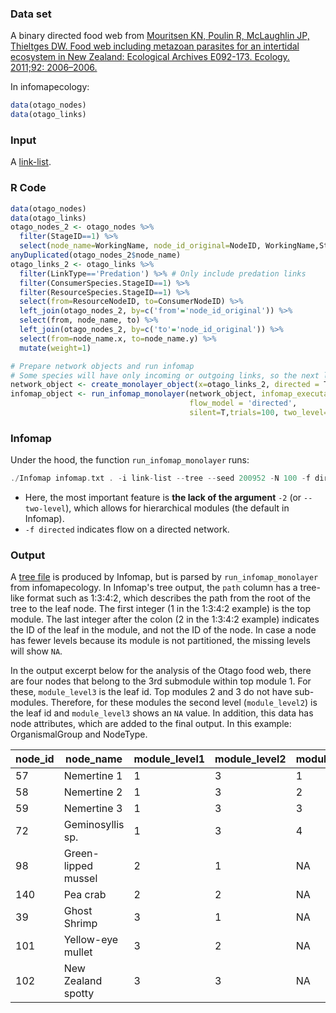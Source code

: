 ### Data set
A binary directed food web from [Mouritsen KN, Poulin R, McLaughlin JP, Thieltges DW. Food web including metazoan parasites for an intertidal ecosystem in New Zealand: Ecological Archives E092-173. Ecology. 2011;92: 2006–2006.](https://esajournals.onlinelibrary.wiley.com/doi/abs/10.1890/11-0371.1)

In infomapecology:
```R
data(otago_nodes)
data(otago_links)
```

### Input
A [link-list](https://www.mapequation.org/code.html#Link-list-format).

### R Code
```R
data(otago_nodes)
data(otago_links)
otago_nodes_2 <- otago_nodes %>%
  filter(StageID==1) %>%
  select(node_name=WorkingName, node_id_original=NodeID, WorkingName,StageID, everything())
anyDuplicated(otago_nodes_2$node_name)
otago_links_2 <- otago_links %>%
  filter(LinkType=='Predation') %>% # Only include predation links
  filter(ConsumerSpecies.StageID==1) %>%
  filter(ResourceSpecies.StageID==1) %>%
  select(from=ResourceNodeID, to=ConsumerNodeID) %>%
  left_join(otago_nodes_2, by=c('from'='node_id_original')) %>%
  select(from, node_name, to) %>%
  left_join(otago_nodes_2, by=c('to'='node_id_original')) %>%
  select(from=node_name.x, to=node_name.y) %>%
  mutate(weight=1)

# Prepare network objects and run infomap
# Some species will have only incoming or outgoing links, so the next line will result in a warning
network_object <- create_monolayer_object(x=otago_links_2, directed = T, bipartite = F, node_metadata = otago_nodes_2)
infomap_object <- run_infomap_monolayer(network_object, infomap_executable='Infomap',
                                        flow_model = 'directed',
                                        silent=T,trials=100, two_level=F, seed=200952)
```

### Infomap
Under the hood, the function `run_infomap_monolayer` runs:
```C++
./Infomap infomap.txt . -i link-list --tree --seed 200952 -N 100 -f directed --silent
```
* Here, the most important feature is **the lack of the argument** `-2` (or `--two-level`), which allows for hierarchical modules (the default in Infomap).
* `-f directed` indicates flow on a directed network.


### Output
A [tree file](https://www.mapequation.org/infomap/#OutputTree) is produced by Infomap, but is parsed by `run_infomap_monolayer` from infomapecology. In Infomap's tree output, the `path` column has a tree-like format such as 1:3:4:2, which describes the path from the root of the tree to the leaf node. The first integer (1 in the 1:3:4:2 example) is the top module. The last integer after the colon (2 in the 1:3:4:2 example) indicates the ID of the leaf in the module, and not the ID of the node. In case a node has fewer levels because its module is not partitioned, the missing levels will show `NA`.

In the output excerpt below for the analysis of the Otago food web, there are four nodes that belong to the 3rd submodule within top module 1. For these, `module_level3` is the leaf id. Top modules 2 and 3 do not have sub-modules. Therefore, for these modules the second level (`module_level2`) is the leaf id and `module_level3` shows an `NA` value. In addition, this data has node attributes, which are added to the final output. In this example: OrganismalGroup and NodeType. 

|node_id|node_name|module_level1|module_level2|module_level3|OrganismalGroup|NodeType
|---|---|---|---|---|---|---|
|57|Nemertine 1|1|3|1|Nemertean|Taxon
|58|Nemertine 2|1|3|2|Nemertean|Taxon
|59|Nemertine 3|1|3|3|Nemertean|Taxon
|72|Geminosyllis sp.|1|3|4|Annelid|Taxon
|98|Green-lipped mussel|2|1|NA|Bivalve|Taxon
|140|Pea crab|2|2|NA|Crab|Taxon
|39|Ghost Shrimp|3|1|NA|Burrowing Shrimp|Taxon
|101|Yellow-eye mullet|3|2|NA|Fish|Taxon
|102|New Zealand spotty|3|3|NA|Fish|Taxon